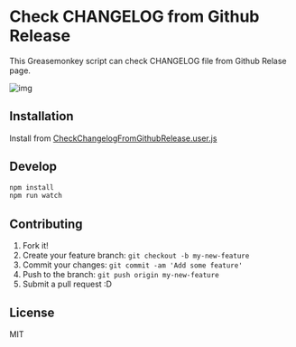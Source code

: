 # Check CHANGELOG from Github Release

This Greasemonkey script can check CHANGELOG file from Github Relase page.

![img](http://take.ms/qtPJs)

## Installation

Install from [CheckChangelogFromGithubRelease.user.js](https://github.com/azu/check_changelog_from_release/raw/master/CheckChangelogFromGithubRelease.user.js)

## Develop

``` sh
npm install
npm run watch
```

## Contributing

1. Fork it!
2. Create your feature branch: `git checkout -b my-new-feature`
3. Commit your changes: `git commit -am 'Add some feature'`
4. Push to the branch: `git push origin my-new-feature`
5. Submit a pull request :D

## License

MIT